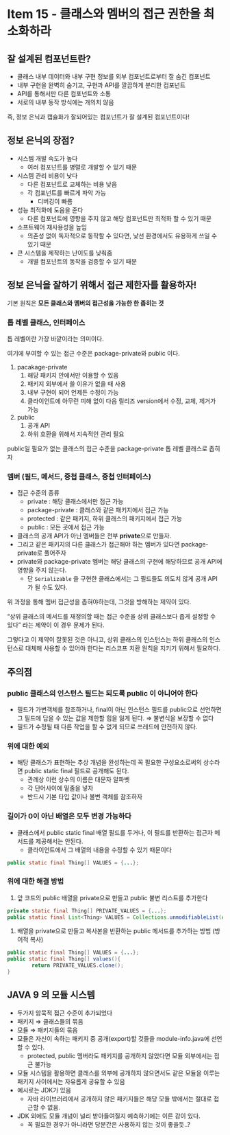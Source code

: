 # Item 15 - 클래스와 멤버의 접근 권한을 최소화하라

## 잘 설계된 컴포넌트란?

- 클래스 내부 데이터와 내부 구현 정보를 외부 컴포넌트로부터 잘 숨긴 컴포넌트
- 내부 구현을 완벽히 숨기고, 구현과 API를 깔끔하게 분리한 컴포넌트
- API를 통해서만 다른 컴포넌트와 소통
- 서로의 내부 동작 방식에는 개의치 않음

즉, 정보 은닉과 캡슐화가 잘되어있는 컴포넌트가 잘 설계된 컴포넌트이다!

## 정보 은닉의 장점?

- 시스템 개발 속도가 높다
    - 여러 컴포넌트를 병렬로 개발할 수 있기 때문
- 시스템 관리 비용이 낮다
    - 다른 컴포넌트로 교체하는 비용 낮음
    - 각 컴포넌트를 빠르게 파악 가능
        - 디버깅이 빠름
- 성능 최적화에 도움을 준다
    - 다른 컴포넌트에 영향을 주지 않고 해당 컴포넌트만 최적화 할 수 있기 때문
- 소프트웨어 재사용성을 높임
    - 의존성 없이 독자적으로 동작할 수 있다면, 낯선 환경에서도 유용하게 쓰일 수 있기 때문
- 큰 시스템을 제작하는 난이도를 낮춰줌
    - 개별 컴포넌트의 동작을 검증할 수 있기 때문

## 정보 은닉을 잘하기 위해서 접근 제한자를 활용하자!

기본 원칙은 **모든 클래스와 멤버의 접근성을 가능한 한 좁히는 것**

### 톱 레벨 클래스, 인터페이스

톱 레벨이란 가장 바깥이라는 의미이다.

여기에 부여할 수 있는 접근 수준은 package-private와 public 이다.

1. pacakage-private
    1. 해당 패키지 안에서만 이용할 수 있음
    2. 패키지 외부에서 쓸 이유가 없을 때 사용
    3. 내부 구현이 되어 언제든 수정이 가능
    4. 클라이언트에 아무런 피해 없이 다음 릴리즈 version에서 수정, 교체, 제거가 가능
2. public
    1. 공개 API
    2. 하위 호환을 위해서 지속적인 관리 필요

public일 필요가 없는 클래스의 접근 수준을 package-private 톱 레벨 클래스로 좁히자

### 멤버 (필드, 메서드, 중첩 클래스, 중첩 인터페이스)

- 접근 수준의 종류
    - private : 해당 클래스에서만 접근 가능
    - package-private : 클래스와 같은 패키지에서 접근 가능
    - protected : 같은 패키지, 하위 클래스의 패키지에서 접근 가능
    - public : 모든 곳에서 접근 가능
- 클래스의 공개 API가 아닌 멤버들은 전부 **private**으로 만들자.
- 그리고 같은 패키지의 다른 클래스가 접근해야 하는 멤버가 있다면 package-private로 풀어주자
- private와 package-private 멤버는 해당 클래스의 구현에 해당하므로 공개 API에 영향을 주지 않는다.
    - 단 `Serializable` 을 구현한 클래스에서는 그 필드들도 의도치 않게 공개 API가 될 수도 있다.

위 과정을 통해 멤버 접근성을 좁혀야하는데, 그것을 방해하는 제약이 있다.

“상위 클래스의 메서드를 재정의할 때는 접근 수준을 상위 클래스보다 좁게 설정할 수 있다” 라는 제약이 이 경우 문제가 된다.

그렇다고 이 제약이 잘못된 것은 아니고, 상위 클래스의 인스턴스는 하위 클래스의 인스턴스로 대체해 사용할 수 있어야 한다는 리스코프 치환 원칙을 지키기 위해서 필요하다.

## 주의점

### public 클래스의 인스턴스 필드는 되도록 public 이 아니어야 한다

- 필드가 가변객체를 참조하거나, final이 아닌 인스턴스 필드를 public으로 선언하면 그 필드에 담을 수 있는 값을 제한할 힘을 잃게 된다. ⇒ 불변식을 보장할 수 없다
- 필드가 수정될 때 다른 작업을 할 수 없게 되므로 쓰레드에 안전하지 않다.

### 위에 대한 예외

- 해당 클래스가 표현하는 추상 개념을 완성하는데 꼭 필요한 구성요소로써의 상수라면 public static final 필드로 공개해도 된다.
    - 관례상 이런 상수의 이름은 대문자 알파벳
    - 각 단어사이에 밑줄을 넣자
    - 반드시 기본 타입 값이나 불변 객체를 참조하자

### 길이가 0이 아닌 배열은 모두 변경 가능하다

- 클래스에서 public static final 배열 필드를 두거나, 이 필드를 반환하는 접근자 메서드를 제공해서는 안된다.
    - 클라이언트에서 그 배열의 내용을 수정할 수 있기 때문이다

```java
public static final Thing[] VALUES = {...};
```

### 위에 대한 해결 방법

1. 앞 코드의 public 배열을 private으로 만들고 public 불변 리스트를 추가한다

```java
private static final Thing[] PRIVATE_VALUES = {...};
public static final List<Thing> VALUES = Collections.unmodifiableList(Arrays.asList(PRIVATE_VALUES));
```

1. 배열을 private으로 만들고 복사본을 반환하는 public 메서드를 추가하는 방법 (방어적 복사)

```java
public static final Thing[] VALUES = {...};
public static final Thing[] values(){
		return PRIVATE_VALUES.clone();
}
```

## JAVA 9 의 모듈 시스템

- 두가지 암묵적 접근 수준이 추가되었다
- 패키지 ⇒ 클래스들의 묶음
- 모듈 ⇒ 패키지들의 묶음
- 모듈은 자신이 속하는 패키지 중 공개(export)할 것들을 module-info.java에 선언할 수 있다.
    - protected, public 멤버라도 패키지를 공개하지 않았다면 모듈 외부에서는 접근 불가능
- 모듈 시스템을 활용하면 클래스를 외부에 공개하지 않으면서도 같은 모듈을 이루는 패키지 사이에서는 자유롭게 공유할 수 있음
- 예시로는 JDK가 있음
    - 자바 라이브러리에서 공개하지 않은 패키지들은 해당 모듈 밖에서는 절대로 접근할 수 없음.
- JDK 외에도 모듈 개념이 널리 받아들여질지 예측하기에는 이른 감이 있다.
    - 꼭 필요한 경우가 아니라면 당분간은 사용하지 않는 것이 좋을듯..?